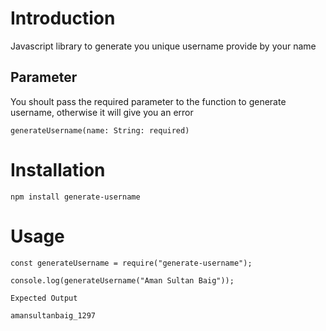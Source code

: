 # Introduction

Javascript library to generate you unique username provide by your name

## Parameter

You shoult pass the required parameter to the function to generate username, 
otherwise it will give you an error

`generateUsername(name: String: required)`

# Installation

`npm install generate-username`

# Usage

```
const generateUsername = require("generate-username");

console.log(generateUsername("Aman Sultan Baig"));
```

`Expected Output`

```
amansultanbaig_1297
```
